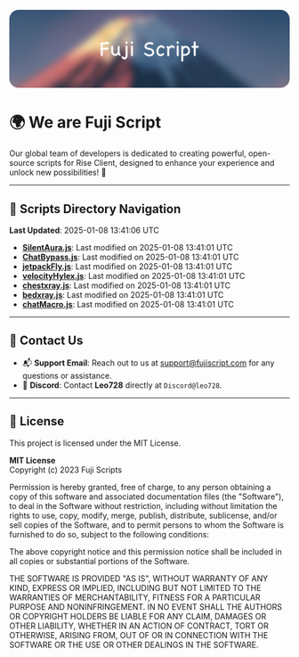 ![Banner](.github/b.webp)

# 🌍 **We are Fuji Script**

Our global team of developers is dedicated to creating powerful, open-source scripts for Rise Client, designed to enhance your experience and unlock new possibilities! 🌟

---
<!-- SCRIPTS_NAVIGATION_START -->
## 📂 **Scripts Directory Navigation**

**Last Updated**: 2025-01-08 13:41:06 UTC

- **[SilentAura.js](scripts/SilentAura.js)**: Last modified on 2025-01-08 13:41:01 UTC
- **[ChatBypass.js](scripts/ChatBypass.js)**: Last modified on 2025-01-08 13:41:01 UTC
- **[jetpackFly.js](scripts/jetpackFly.js)**: Last modified on 2025-01-08 13:41:01 UTC
- **[velocityHylex.js](scripts/velocityHylex.js)**: Last modified on 2025-01-08 13:41:01 UTC
- **[chestxray.js](scripts/chestxray.js)**: Last modified on 2025-01-08 13:41:01 UTC
- **[bedxray.js](scripts/bedxray.js)**: Last modified on 2025-01-08 13:41:01 UTC
- **[chatMacro.js](scripts/chatMacro.js)**: Last modified on 2025-01-08 13:41:01 UTC

<!-- SCRIPTS_NAVIGATION_END -->

---

## 💬 **Contact Us**  
- 📬 **Support Email**: Reach out to us at [support@fujiscript.com](mailto:support@fujiscript.com) for any questions or assistance.  
- 💬 **Discord**: Contact **Leo728** directly at `Discord@leo728`.

---

## 📜 **License**

This project is licensed under the MIT License.  

**MIT License**  
Copyright (c) 2023 Fuji Scripts  

Permission is hereby granted, free of charge, to any person obtaining a copy of this software and associated documentation files (the "Software"), to deal in the Software without restriction, including without limitation the rights to use, copy, modify, merge, publish, distribute, sublicense, and/or sell copies of the Software, and to permit persons to whom the Software is furnished to do so, subject to the following conditions:  

The above copyright notice and this permission notice shall be included in all copies or substantial portions of the Software.  

THE SOFTWARE IS PROVIDED "AS IS", WITHOUT WARRANTY OF ANY KIND, EXPRESS OR IMPLIED, INCLUDING BUT NOT LIMITED TO THE WARRANTIES OF MERCHANTABILITY, FITNESS FOR A PARTICULAR PURPOSE AND NONINFRINGEMENT. IN NO EVENT SHALL THE AUTHORS OR COPYRIGHT HOLDERS BE LIABLE FOR ANY CLAIM, DAMAGES OR OTHER LIABILITY, WHETHER IN AN ACTION OF CONTRACT, TORT OR OTHERWISE, ARISING FROM, OUT OF OR IN CONNECTION WITH THE SOFTWARE OR THE USE OR OTHER DEALINGS IN THE SOFTWARE.  
